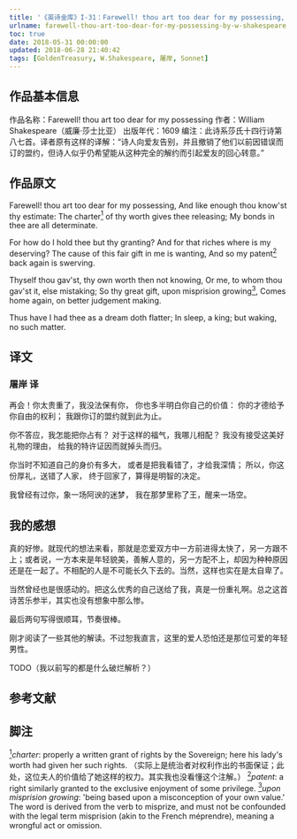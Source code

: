 ```yaml
---
title: '《英诗金库》I-31：Farewell! thou art too dear for my possessing, by W. Shakespeare'
urlname: farewell-thou-art-too-dear-for-my-possessing-by-w-shakespeare
toc: true
date: 2018-05-31 00:00:00
updated: 2018-06-28 21:40:42
tags: [GoldenTreasury, W.Shakespeare, 屠岸, Sonnet]
---
```


## 作品基本信息

作品名称：Farewell! thou art too dear for my possessing
作者：William Shakespeare（威廉·莎士比亚）
出版年代：1609
编注：此诗系莎氏十四行诗第八七首。译者原有这样的译解：“诗人向爱友告别，并且撤销了他们以前因错误而订的盟约，但诗人似乎仍希望能从这种完全的解约而引起爱友的回心转意。”

## 作品原文
Farewell! thou art too dear for my possessing,
And like enough thou know'st thy estimate:
The charter<a href="#note1" id="note1ref"><sup>1</sup></a> of thy worth gives thee releasing;
My bonds in thee are all determinate.

For how do I hold thee but thy granting?
And for that riches where is my deserving?
The cause of this fair gift in me is wanting,
And so my patent<a href="#note2" id="note2ref"><sup>2</sup></a> back again is swerving.

Thyself thou gav'st, thy own worth then not knowing,
Or me, to whom thou gav'st it, else mistaking;
So thy great gift, upon misprision growing<a href="#note3" id="note3ref"><sup>3</sup></a>,
Comes home again, on better judgement making.

Thus have I had thee as a dream doth flatter;
In sleep, a king; but waking, no such matter.

## 译文
### 屠岸 译
再会！你太贵重了，我没法保有你，
你也多半明白你自己的价值：
你的才德给予你自由的权利；
我跟你订的盟约就到此为止。

你不答应，我怎能把你占有？
对于这样的福气，我哪儿相配？
我没有接受这美好礼物的理由，
给我的特许证因而就掉头而归。

你当时不知道自己的身价有多大，
或者是把我看错了，才给我深情；
所以，你这份厚礼，送错了人家，
终于回家了，算得是明智的决定。

我曾经有过你，象一场阿谀的迷梦，
我在那梦里称了王，醒来一场空。

## 我的感想
真的好惨。就现代的想法来看，那就是恋爱双方中一方前进得太快了，另一方跟不上；或者说，一方本来是年轻貌美，善解人意的，另一方配不上，却因为种种原因还是在一起了。不相配的人是不可能长久下去的。当然，这样也实在是太自卑了。

当然曾经也是很感动的。把这么优秀的自己送给了我，真是一份重礼啊。总之这首诗苦乐参半，其实也没有想象中那么惨。

最后两句写得很顺耳，节奏很棒。

刚才阅读了一些其他的解读。不过恕我直言，这里的爱人恐怕还是那位可爱的年轻男性。

TODO（我以前写的都是什么破烂解析？）

## 参考文献

## 脚注
<a id="note1" href="#note1ref"><sup>1</sup></a>*charter*: properly a written grant of rights by the Sovereign; here his lady's worth had given her such rights. （实际上是统治者对权利作出的书面保证；此处，这位夫人的价值给了她这样的权力。其实我也没看懂这个注解。）
<a id="note2" href="#note2ref"><sup>2</sup></a>*patent*: a right similarly granted to the exclusive enjoyment of some privilege.
<a id="note3" href="#note3ref"><sup>3</sup></a>*upon misprision growing*: 'being based upon a misconception of your own value.' The word is derived from the verb to misprize, and must not be confounded with the legal term misprision (akin to the French méprendre), meaning a wrongful act or omission.
